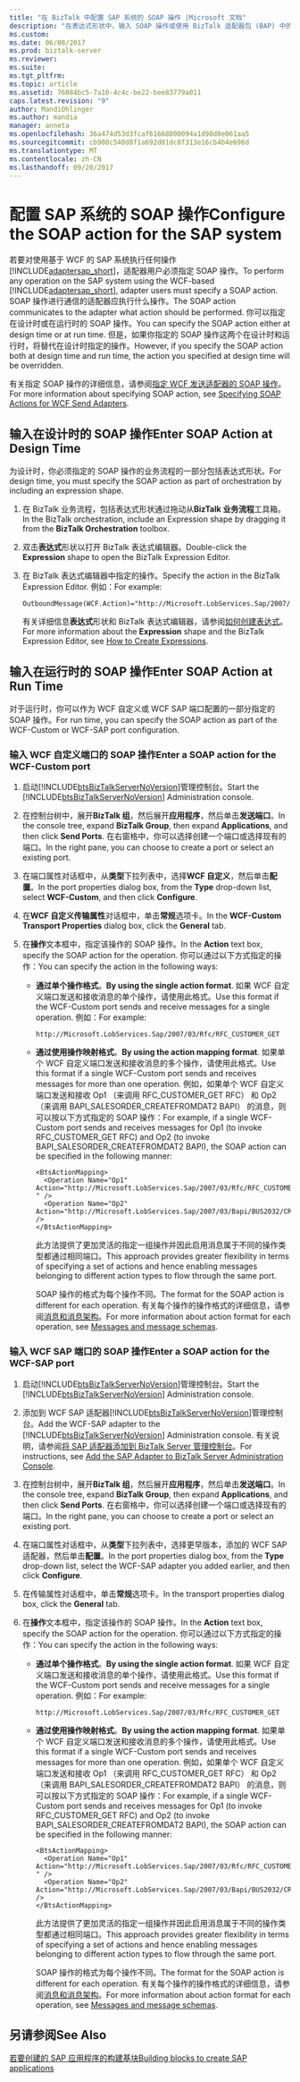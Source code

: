 ```yaml
---
title: "在 BizTalk 中配置 SAP 系统的 SOAP 操作 |Microsoft 文档"
description: "在表达式形状中，输入 SOAP 操作或使用 BizTalk 适配器包 (BAP) 中的 WCF 自定义或 WCF SAP 适配器"
ms.custom: 
ms.date: 06/08/2017
ms.prod: biztalk-server
ms.reviewer: 
ms.suite: 
ms.tgt_pltfrm: 
ms.topic: article
ms.assetid: 76084bc5-7a10-4c4c-be22-bee83779a011
caps.latest.revision: "9"
author: MandiOhlinger
ms.author: mandia
manager: anneta
ms.openlocfilehash: 36a474d53d3fcaf61668800094a1d98d0e061aa5
ms.sourcegitcommit: cb908c540d8f1a692d01dc8f313e16cb4b4e696d
ms.translationtype: MT
ms.contentlocale: zh-CN
ms.lasthandoff: 09/20/2017
---
```

# <a name="configure-the-soap-action-for-the-sap-system"></a><span data-ttu-id="36fcb-103">配置 SAP 系统的 SOAP 操作</span><span class="sxs-lookup"><span data-stu-id="36fcb-103">Configure the SOAP action for the SAP system</span></span>
<span data-ttu-id="36fcb-104">若要对使用基于 WCF 的 SAP 系统执行任何操作[!INCLUDE[adaptersap_short](../../includes/adaptersap-short-md.md)]，适配器用户必须指定 SOAP 操作。</span><span class="sxs-lookup"><span data-stu-id="36fcb-104">To perform any operation on the SAP system using the WCF-based [!INCLUDE[adaptersap_short](../../includes/adaptersap-short-md.md)], adapter users must specify a SOAP action.</span></span> <span data-ttu-id="36fcb-105">SOAP 操作进行通信的适配器应执行什么操作。</span><span class="sxs-lookup"><span data-stu-id="36fcb-105">The SOAP action communicates to the adapter what action should be performed.</span></span> <span data-ttu-id="36fcb-106">你可以指定在设计时或在运行时的 SOAP 操作。</span><span class="sxs-lookup"><span data-stu-id="36fcb-106">You can specify the SOAP action either at design time or at run time.</span></span> <span data-ttu-id="36fcb-107">但是，如果你指定的 SOAP 操作这两个在设计时和运行时，将替代在设计时指定的操作。</span><span class="sxs-lookup"><span data-stu-id="36fcb-107">However, if you specify the SOAP action both at design time and run time, the action you specified at design time will be overridden.</span></span>  
  
 <span data-ttu-id="36fcb-108">有关指定 SOAP 操作的详细信息，请参阅[指定 WCF 发送适配器的 SOAP 操作](../../core/specifying-soap-actions-for-wcf-send-adapters.md)。</span><span class="sxs-lookup"><span data-stu-id="36fcb-108">For more information about specifying SOAP action, see [Specifying SOAP Actions for WCF Send Adapters](../../core/specifying-soap-actions-for-wcf-send-adapters.md).</span></span>
  
## <a name="enter-soap-action-at-design-time"></a><span data-ttu-id="36fcb-109">输入在设计时的 SOAP 操作</span><span class="sxs-lookup"><span data-stu-id="36fcb-109">Enter SOAP Action at Design Time</span></span>  
 <span data-ttu-id="36fcb-110">为设计时，你必须指定的 SOAP 操作的业务流程的一部分包括表达式形状。</span><span class="sxs-lookup"><span data-stu-id="36fcb-110">For design time, you must specify the SOAP action as part of orchestration by including an expression shape.</span></span>  
  
 
1.  <span data-ttu-id="36fcb-111">在 BizTalk 业务流程，包括表达式形状通过拖动从**BizTalk 业务流程**工具箱。</span><span class="sxs-lookup"><span data-stu-id="36fcb-111">In the BizTalk orchestration, include an Expression shape by dragging it from the **BizTalk Orchestration** toolbox.</span></span>  
  
2.  <span data-ttu-id="36fcb-112">双击**表达式**形状以打开 BizTalk 表达式编辑器。</span><span class="sxs-lookup"><span data-stu-id="36fcb-112">Double-click the **Expression** shape to open the BizTalk Expression Editor.</span></span>  
  
3.  <span data-ttu-id="36fcb-113">在 BizTalk 表达式编辑器中指定的操作。</span><span class="sxs-lookup"><span data-stu-id="36fcb-113">Specify the action in the BizTalk Expression Editor.</span></span> <span data-ttu-id="36fcb-114">例如：</span><span class="sxs-lookup"><span data-stu-id="36fcb-114">For example:</span></span>  
  
    ```  
    OutboundMessage(WCF.Action)="http://Microsoft.LobServices.Sap/2007/03/Rfc/RFC_CUSTOMER_GET"  
    ```  
  
     <span data-ttu-id="36fcb-115">有关详细信息**表达式**形状和 BizTalk 表达式编辑器，请参阅[如何创建表达式](../../core/how-to-create-expressions.md)。</span><span class="sxs-lookup"><span data-stu-id="36fcb-115">For more information about the **Expression** shape and the BizTalk Expression Editor, see [How to Create Expressions](../../core/how-to-create-expressions.md).</span></span>
  
## <a name="enter-soap-action-at-run-time"></a><span data-ttu-id="36fcb-116">输入在运行时的 SOAP 操作</span><span class="sxs-lookup"><span data-stu-id="36fcb-116">Enter SOAP Action at Run Time</span></span>  
 <span data-ttu-id="36fcb-117">对于运行时，你可以作为 WCF 自定义或 WCF SAP 端口配置的一部分指定的 SOAP 操作。</span><span class="sxs-lookup"><span data-stu-id="36fcb-117">For run time, you can specify the SOAP action as part of the WCF-Custom or WCF-SAP port configuration.</span></span>  
  
### <a name="enter-a-soap-action-for-the-wcf-custom-port"></a><span data-ttu-id="36fcb-118">输入 WCF 自定义端口的 SOAP 操作</span><span class="sxs-lookup"><span data-stu-id="36fcb-118">Enter a SOAP action for the WCF-Custom port</span></span>  
  
1.  <span data-ttu-id="36fcb-119">启动[!INCLUDE[btsBizTalkServerNoVersion](../../includes/btsbiztalkservernoversion-md.md)]管理控制台。</span><span class="sxs-lookup"><span data-stu-id="36fcb-119">Start the [!INCLUDE[btsBizTalkServerNoVersion](../../includes/btsbiztalkservernoversion-md.md)] Administration console.</span></span>  
  
2.  <span data-ttu-id="36fcb-120">在控制台树中，展开**BizTalk 组**，然后展开**应用程序**，然后单击**发送端口**。</span><span class="sxs-lookup"><span data-stu-id="36fcb-120">In the console tree, expand **BizTalk Group**, then expand **Applications**, and then click **Send Ports**.</span></span> <span data-ttu-id="36fcb-121">在右窗格中，你可以选择创建一个端口或选择现有的端口。</span><span class="sxs-lookup"><span data-stu-id="36fcb-121">In the right pane, you can choose to create a port or select an existing port.</span></span>  
  
3.  <span data-ttu-id="36fcb-122">在端口属性对话框中，从**类型**下拉列表中，选择**WCF 自定义**，然后单击**配置**。</span><span class="sxs-lookup"><span data-stu-id="36fcb-122">In the port properties dialog box, from the **Type** drop-down list, select **WCF-Custom**, and then click **Configure**.</span></span>  
  
4.  <span data-ttu-id="36fcb-123">在**WCF 自定义传输属性**对话框中，单击**常规**选项卡。</span><span class="sxs-lookup"><span data-stu-id="36fcb-123">In the **WCF-Custom Transport Properties** dialog box, click the **General** tab.</span></span>  
  
5.  <span data-ttu-id="36fcb-124">在**操作**文本框中，指定该操作的 SOAP 操作。</span><span class="sxs-lookup"><span data-stu-id="36fcb-124">In the **Action** text box, specify the SOAP action for the operation.</span></span> <span data-ttu-id="36fcb-125">你可以通过以下方式指定的操作：</span><span class="sxs-lookup"><span data-stu-id="36fcb-125">You can specify the action in the following ways:</span></span>  
  
    -   <span data-ttu-id="36fcb-126">**通过单个操作格式**。</span><span class="sxs-lookup"><span data-stu-id="36fcb-126">**By using the single action format**.</span></span> <span data-ttu-id="36fcb-127">如果 WCF 自定义端口发送和接收消息的单个操作，请使用此格式。</span><span class="sxs-lookup"><span data-stu-id="36fcb-127">Use this format if the WCF-Custom port sends and receive messages for a single operation.</span></span> <span data-ttu-id="36fcb-128">例如：</span><span class="sxs-lookup"><span data-stu-id="36fcb-128">For example:</span></span>  
  
        ```  
        http://Microsoft.LobServices.Sap/2007/03/Rfc/RFC_CUSTOMER_GET  
        ```  
  
    -   <span data-ttu-id="36fcb-129">**通过使用操作映射格式**。</span><span class="sxs-lookup"><span data-stu-id="36fcb-129">**By using the action mapping format**.</span></span> <span data-ttu-id="36fcb-130">如果单个 WCF 自定义端口发送和接收消息的多个操作，请使用此格式。</span><span class="sxs-lookup"><span data-stu-id="36fcb-130">Use this format if a single WCF-Custom port sends and receives messages for more than one operation.</span></span> <span data-ttu-id="36fcb-131">例如，如果单个 WCF 自定义端口发送和接收 Op1 （来调用 RFC_CUSTOMER_GET RFC） 和 Op2 （来调用 BAPI_SALESORDER_CREATEFROMDAT2 BAPI） 的消息，则可以按以下方式指定的 SOAP 操作：</span><span class="sxs-lookup"><span data-stu-id="36fcb-131">For example, if a single WCF-Custom port sends and receives messages for Op1 (to invoke RFC_CUSTOMER_GET RFC) and Op2 (to invoke BAPI_SALESORDER_CREATEFROMDAT2 BAPI), the SOAP action can be specified in the following manner:</span></span>  
  
        ```  
        <BtsActionMapping>  
          <Operation Name="Op1" Action="http://Microsoft.LobServices.Sap/2007/03/Rfc/RFC_CUSTOMER_GET " />  
          <Operation Name="Op2" Action="http://Microsoft.LobServices.Sap/2007/03/Bapi/BUS2032/CREATEFROMDAT2/BAPI_SALESORDER_CREATEFROMDAT2" />  
        </BtsActionMapping>  
        ```  
  
         <span data-ttu-id="36fcb-132">此方法提供了更加灵活的指定一组操作并因此启用消息属于不同的操作类型都通过相同端口。</span><span class="sxs-lookup"><span data-stu-id="36fcb-132">This approach provides greater flexibility in terms of specifying a set of actions and hence enabling messages belonging to different action types to flow through the same port.</span></span>  
  
         <span data-ttu-id="36fcb-133">SOAP 操作的格式为每个操作不同。</span><span class="sxs-lookup"><span data-stu-id="36fcb-133">The format for the SOAP action is different for each operation.</span></span> <span data-ttu-id="36fcb-134">有关每个操作的操作格式的详细信息，请参阅[消息和消息架构](messages-and-message-schemas-for-biztalk-adapter-for-mysap-business-suite.md)。</span><span class="sxs-lookup"><span data-stu-id="36fcb-134">For more information about action format for each operation, see [Messages and message schemas](messages-and-message-schemas-for-biztalk-adapter-for-mysap-business-suite.md).</span></span>
  
### <a name="enter-a-soap-action-for-the-wcf-sap-port"></a><span data-ttu-id="36fcb-135">输入 WCF SAP 端口的 SOAP 操作</span><span class="sxs-lookup"><span data-stu-id="36fcb-135">Enter a SOAP action for the WCF-SAP port</span></span>  
  
1.  <span data-ttu-id="36fcb-136">启动[!INCLUDE[btsBizTalkServerNoVersion](../../includes/btsbiztalkservernoversion-md.md)]管理控制台。</span><span class="sxs-lookup"><span data-stu-id="36fcb-136">Start the [!INCLUDE[btsBizTalkServerNoVersion](../../includes/btsbiztalkservernoversion-md.md)] Administration console.</span></span>  
  
2.  <span data-ttu-id="36fcb-137">添加到 WCF SAP 适配器[!INCLUDE[btsBizTalkServerNoVersion](../../includes/btsbiztalkservernoversion-md.md)]管理控制台。</span><span class="sxs-lookup"><span data-stu-id="36fcb-137">Add the WCF-SAP adapter to the [!INCLUDE[btsBizTalkServerNoVersion](../../includes/btsbiztalkservernoversion-md.md)] Administration console.</span></span> <span data-ttu-id="36fcb-138">有关说明，请参阅[将 SAP 适配器添加到 BizTalk Server 管理控制台](../../adapters-and-accelerators/adapter-sap/add-the-sap-adapter-to-biztalk-server-administration-console.md)。</span><span class="sxs-lookup"><span data-stu-id="36fcb-138">For instructions, see [Add the SAP Adapter to BizTalk Server Administration Console](../../adapters-and-accelerators/adapter-sap/add-the-sap-adapter-to-biztalk-server-administration-console.md).</span></span>  
  
3.  <span data-ttu-id="36fcb-139">在控制台树中，展开**BizTalk 组**，然后展开**应用程序**，然后单击**发送端口**。</span><span class="sxs-lookup"><span data-stu-id="36fcb-139">In the console tree, expand **BizTalk Group**, then expand **Applications**, and then click **Send Ports**.</span></span> <span data-ttu-id="36fcb-140">在右窗格中，你可以选择创建一个端口或选择现有的端口。</span><span class="sxs-lookup"><span data-stu-id="36fcb-140">In the right pane, you can choose to create a port or select an existing port.</span></span>  
  
4.  <span data-ttu-id="36fcb-141">在端口属性对话框中，从**类型**下拉列表中，选择更早版本，添加的 WCF SAP 适配器，然后单击**配置**。</span><span class="sxs-lookup"><span data-stu-id="36fcb-141">In the port properties dialog box, from the **Type** drop-down list, select the WCF-SAP adapter you added earlier, and then click **Configure**.</span></span>  
  
5.  <span data-ttu-id="36fcb-142">在传输属性对话框中，单击**常规**选项卡。</span><span class="sxs-lookup"><span data-stu-id="36fcb-142">In the transport properties dialog box, click the **General** tab.</span></span>  
  
6.  <span data-ttu-id="36fcb-143">在**操作**文本框中，指定该操作的 SOAP 操作。</span><span class="sxs-lookup"><span data-stu-id="36fcb-143">In the **Action** text box, specify the SOAP action for the operation.</span></span> <span data-ttu-id="36fcb-144">你可以通过以下方式指定的操作：</span><span class="sxs-lookup"><span data-stu-id="36fcb-144">You can specify the action in the following ways:</span></span>  
  
    -   <span data-ttu-id="36fcb-145">**通过单个操作格式**。</span><span class="sxs-lookup"><span data-stu-id="36fcb-145">**By using the single action format**.</span></span> <span data-ttu-id="36fcb-146">如果 WCF 自定义端口发送和接收消息的单个操作，请使用此格式。</span><span class="sxs-lookup"><span data-stu-id="36fcb-146">Use this format if the WCF-Custom port sends and receive messages for a single operation.</span></span> <span data-ttu-id="36fcb-147">例如：</span><span class="sxs-lookup"><span data-stu-id="36fcb-147">For example:</span></span>  
  
        ```  
        http://Microsoft.LobServices.Sap/2007/03/Rfc/RFC_CUSTOMER_GET  
        ```  
  
    -   <span data-ttu-id="36fcb-148">**通过使用操作映射格式**。</span><span class="sxs-lookup"><span data-stu-id="36fcb-148">**By using the action mapping format**.</span></span> <span data-ttu-id="36fcb-149">如果单个 WCF 自定义端口发送和接收消息的多个操作，请使用此格式。</span><span class="sxs-lookup"><span data-stu-id="36fcb-149">Use this format if a single WCF-Custom port sends and receives messages for more than one operation.</span></span> <span data-ttu-id="36fcb-150">例如，如果单个 WCF 自定义端口发送和接收 Op1 （来调用 RFC_CUSTOMER_GET RFC） 和 Op2 （来调用 BAPI_SALESORDER_CREATEFROMDAT2 BAPI） 的消息，则可以按以下方式指定的 SOAP 操作：</span><span class="sxs-lookup"><span data-stu-id="36fcb-150">For example, if a single WCF-Custom port sends and receives messages for Op1 (to invoke RFC_CUSTOMER_GET RFC) and Op2 (to invoke BAPI_SALESORDER_CREATEFROMDAT2 BAPI), the SOAP action can be specified in the following manner:</span></span>  
  
        ```  
        <BtsActionMapping>  
          <Operation Name="Op1" Action="http://Microsoft.LobServices.Sap/2007/03/Rfc/RFC_CUSTOMER_GET " />  
          <Operation Name="Op2" Action="http://Microsoft.LobServices.Sap/2007/03/Bapi/BUS2032/CREATEFROMDAT2/BAPI_SALESORDER_CREATEFROMDAT2" />  
        </BtsActionMapping>  
        ```  
  
         <span data-ttu-id="36fcb-151">此方法提供了更加灵活的指定一组操作并因此启用消息属于不同的操作类型都通过相同端口。</span><span class="sxs-lookup"><span data-stu-id="36fcb-151">This approach provides greater flexibility in terms of specifying a set of actions and hence enabling messages belonging to different action types to flow through the same port.</span></span>  
  
         <span data-ttu-id="36fcb-152">SOAP 操作的格式为每个操作不同。</span><span class="sxs-lookup"><span data-stu-id="36fcb-152">The format for the SOAP action is different for each operation.</span></span> <span data-ttu-id="36fcb-153">有关每个操作的操作格式的详细信息，请参阅[消息和消息架构](messages-and-message-schemas-for-biztalk-adapter-for-mysap-business-suite.md)。</span><span class="sxs-lookup"><span data-stu-id="36fcb-153">For more information about action format for each operation, see [Messages and message schemas](messages-and-message-schemas-for-biztalk-adapter-for-mysap-business-suite.md).</span></span>
  
## <a name="see-also"></a><span data-ttu-id="36fcb-154">另请参阅</span><span class="sxs-lookup"><span data-stu-id="36fcb-154">See Also</span></span>  
[<span data-ttu-id="36fcb-155">若要创建的 SAP 应用程序的构建基块</span><span class="sxs-lookup"><span data-stu-id="36fcb-155">Building blocks to create SAP applications</span></span>](../../adapters-and-accelerators/adapter-sap/building-blocks-to-create-sap-applications.md)